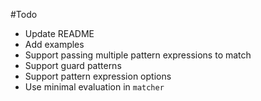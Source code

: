 #Todo

- Update README
- Add examples
- Support passing multiple pattern expressions to match
- Support guard patterns
- Support pattern expression options
- Use minimal evaluation in `matcher`
